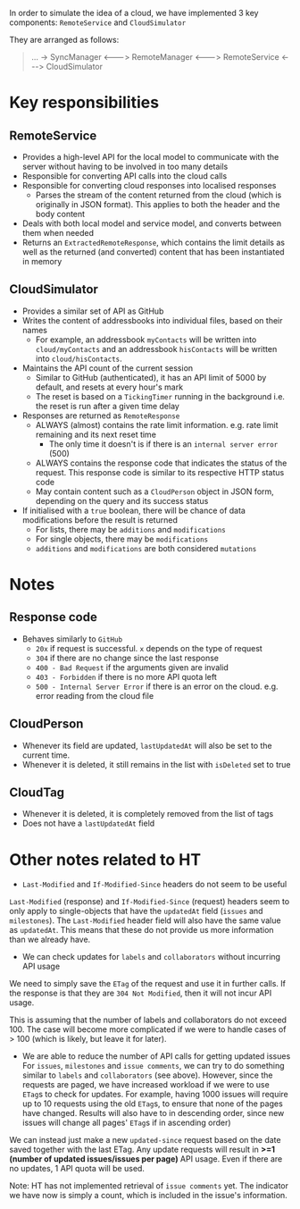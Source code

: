 In order to simulate the idea of a cloud, we have implemented 3 key components: `RemoteService` and `CloudSimulator`

They are arranged as follows:
> ... -> SyncManager <---> RemoteManager <---> RemoteService <---> CloudSimulator

# Key responsibilities
## RemoteService
- Provides a high-level API for the local model to communicate with the server without having to be involved in too many details
- Responsible for converting API calls into the cloud calls
- Responsible for converting cloud responses into localised responses
  - Parses the stream of the content returned from the cloud (which is originally in JSON format). This applies to both the header and the body content
- Deals with both local model and service model, and converts between them when needed
- Returns an `ExtractedRemoteResponse`, which contains the limit details as well as the returned (and converted) content that has been instantiated in memory

## CloudSimulator
- Provides a similar set of API as GitHub
- Writes the content of addressbooks into individual files, based on their names
  - For example, an addressbook `myContacts` will be written into `cloud/myContacts` and an addressbook `hisContacts` will be written into `cloud/hisContacts`.
- Maintains the API count of the current session
  - Similar to GitHub (authenticated), it has an API limit of 5000 by default, and resets at every hour's mark
  - The reset is based on a `TickingTimer` running in the background i.e. the reset is run after a given time delay
- Responses are returned as `RemoteResponse`
  - ALWAYS (almost) contains the rate limit information. e.g. rate limit remaining and its next reset time
    - The only time it doesn't is if there is an `internal server error` (500)
  - ALWAYS contains the response code that indicates the status of the request. This response code is similar to its respective HTTP status code
  - May contain content such as a `CloudPerson` object in JSON form, depending on the query and its success status
- If initialised with a `true` boolean, there will be chance of data modifications before the result is returned
  - For lists, there may be `additions` and `modifications`
  - For single objects, there may be `modifications`
  - `additions` and `modifications` are both considered `mutations`

# Notes
## Response code
- Behaves similarly to `GitHub`
  - `20x` if request is successful. `x` depends on the type of request
  - `304` if there are no change since the last response
  - `400 - Bad Request` if the arguments given are invalid
  - `403 - Forbidden` if there is no more API quota left
  - `500 - Internal Server Error` if there is an error on the cloud. e.g. error reading from the cloud file

## CloudPerson
- Whenever its field are updated, `lastUpdatedAt` will also be set to the current time.
- Whenever it is deleted, it still remains in the list with `isDeleted` set to true

## CloudTag
- Whenever it is deleted, it is completely removed from the list of tags
- Does not have a `lastUpdatedAt` field

# Other notes related to HT
-  `Last-Modified` and `If-Modified-Since` headers do not seem to be useful

`Last-Modified` (response) and `If-Modified-Since` (request) headers seem to only apply to single-objects that have the `updatedAt` field (`issues` and `milestones`). The `Last-Modified` header field will also have the same value as `updatedAt`. This means that these do not provide us more information than we already have.

- We can check updates for `labels` and `collaborators` without incurring API usage

We need to simply save the `ETag` of the request and use it in further calls. If the response is that they are `304 Not Modified`, then it will not incur API usage.

This is assuming that the number of labels and collaborators do not exceed 100.
The case will become more complicated if we were to handle cases of > 100 (which is likely, but leave it for later).

- We are able to reduce the number of API calls for getting updated issues
For `issues`, `milestones` and `issue comments`, we can try to do something similar to `labels` and `collaborators` (see above). However, since the requests are paged, we have increased workload if we were to use `ETag`s to check for updates. For example, having 1000 issues will require up to 10 requests using the old `ETag`s, to ensure that none of the pages have changed. Results will also have to in descending order, since new issues will change all pages' `ETag`s if in ascending order)

We can instead just make a new `updated-since` request based on the date saved together with the last ETag. Any update requests will result in **>=1 (number of updated issues/issues per page)** API usage. Even if there are no updates, 1 API quota will be used.

Note: HT has not implemented retrieval of `issue comments` yet. The indicator we have now is simply a count, which is included in the issue's information.
